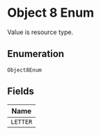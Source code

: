 
# Object 8 Enum

Value is resource type.

## Enumeration

`Object8Enum`

## Fields

| Name |
|  --- |
| `LETTER` |

